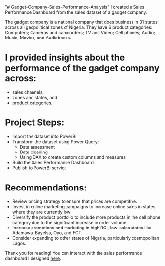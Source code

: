 "# Gadget-Company-Sales-Performance-Analysis" 
I created a Sales Performance Dashboard from the sales dataset of a gadget company. 

The gadget company is a national company that does business in 31 states across all geopolitical zones of Nigeria. They have 6 product categories: Computers; Cameras and camcorders; TV and Video; Cell phones; Audio; Music, Movies, and Audiobooks. 

# I provided insights about the performance of the gadget company across:
- sales channels, 
- zones and states, and 
- product categories.

# Project Steps:
- Import the dataset into PowerBI
- Transform the dataset using Power Query:
  - Data assessment
  - Data cleaning
  - Using DAX to create custom columns and measures 
- Build the Sales Performance Dashboard
- Publish to PowerBI service

# Recommendations:
- Review pricing strategy to ensure that prices are competitive.
- Invest in online marketing campaigns to increase online sales in states where they are currently low
- Diversify the product portfolio to include more products in the cell phone category due to the significant increase in order volume.
- Increase promotions and marketing in high ROI, low-sales states like Adamawa, Bayelsa, Oyo, and FCT.
- Consider expanding to other states of Nigeria, particularly cosmopolitan Lagos.

Thank you for reading! You can interact with the sales performance dashboard I designed <a href="https://app.powerbi.com/view?r=eyJrIjoiOGEwOTE3NzctODMxNC00MjExLTkyMDAtNjcwMTc3YmU5YjgyIiwidCI6Ijc0MjBiMGU5LTM0YmItNGM5YS1hMDIxLWRmZjgwNjJmZDNhOSJ9">here</a>.

